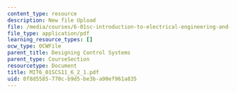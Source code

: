 ```yaml
---
content_type: resource
description: New file Upload
file: /media/courses/6-01sc-introduction-to-electrical-engineering-and-computer-science-i-spring-2011/0f8d5585770cb9d5be3ba90ef961a835_MIT6_01SCS11_6_2_1.pdf
file_type: application/pdf
learning_resource_types: []
ocw_type: OCWFile
parent_title: Designing Control Systems
parent_type: CourseSection
resourcetype: Document
title: MIT6_01SCS11_6_2_1.pdf
uid: 0f8d5585-770c-b9d5-be3b-a90ef961a835
---
```

